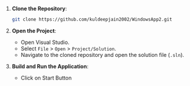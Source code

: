 1. **Clone the Repository**:
    ```sh
    git clone https://github.com/kuldeepjain2002/WindowsApp2.git
    ```
2. **Open the Project**:
    - Open Visual Studio.
    - Select `File` > `Open` > `Project/Solution`.
    - Navigate to the cloned repository and open the solution file (`.sln`).

3. **Build and Run the Application**:
   - Click on Start Button
